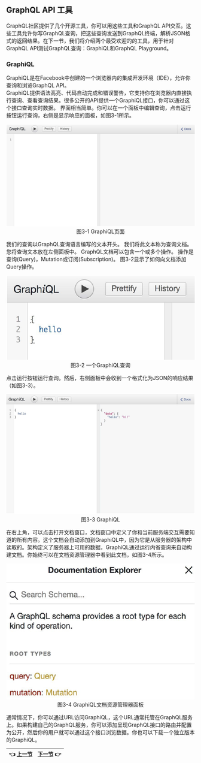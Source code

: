 ## GraphQL API 工具

GraphQL社区提供了几个开源工具，你可以用这些工具和GraphQL API交互。这些工具允许你写GraphQL查询，把这些查询发送到GraphQL终端，解析JSON格式的返回结果。在下一节，我们将介绍两个最受欢迎的的工具，用于针对GraphQL API测试GraphQL查询：GraphiQL和GraphQL Playground。  

### GraphiQL
GraphiQL是在Facebook中创建的一个浏览器内的集成开发环境（IDE），允许你查询和浏览GraphQL API。  
GraphiQL提供语法高亮、代码自动完成和错误警告，它支持你在浏览器内直接执行查询、查看查询结果。很多公开的API提供一个GraphiQL接口，你可以通过这个接口查询实时数据。
界面相当简单。你可以在一个面板中编辑查询，点击运行按钮运行查询，右侧是显示响应的面板，如图3-1所示。

<p align="center">
  <img src="Image/3-1.png"><br>
  图3-1 GraphiQL页面<br>
</p>

我们的查询以GraphQL查询语言编写的文本开头。 我们将此文本称为查询文档。 您将查询文本放在左侧面板中。 GraphQL文档可以包含一个或多个操作。 操作是查询(Query)，Mutation或订阅(Subscription)。 图3-2显示了如何向文档添加Query操作。

<p align="center">
  <img src="Image/3-2.png"><br>
  图3-2 一个GraphiQL查询<br>
</p>

点击运行按钮运行查询。然后，右侧面板中会收到一个格式化为JSON的响应结果（如图3-3）。

<p align="center">
  <img src="Image/3-3.png"><br>
  图3-3 GraphiQL<br>
</p>

在右上角，可以点击打开文档窗口，文档窗口中定义了你和当前服务端交互需要知道的所有内容。这个文档会自动添加到GraphiQL中，因为它是从服务器的架构中读取的。架构定义了服务器上可用的数据，GraphiQL通过运行内省查询来自动构建文档。你始终可以在文档资源管理器中看到此文档，如图3-4所示。

<p align="center">
  <img src="Image/3-4.png"><br>
  图3-4 GraphiQL文档资源管理器面板<br>
</p>

通常情况下，你可以通过URL访问GraphiQL，这个URL通常托管在GraphQL服务上。如果构建自己的GraphQL服务，你可以添加呈现GraphQL接口的路由并配置为公开，然后你的用户就可以通过这个接口浏览数据。你也可以下载一个独立版本的GraphiQL。

| :point_left: [上一节](/ch03_00.md) | [下一节](/ch03_02.md) :point_right: |
| - | - |
